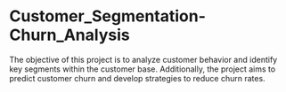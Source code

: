 # Customer_Segmentation-Churn_Analysis
The objective of this project is to analyze customer behavior and identify key segments within the customer base. Additionally, the project aims to predict customer churn and develop strategies to reduce churn rates.
